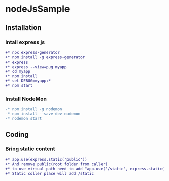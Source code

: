 
# nodeJsSample
## Installation
### Intall express js
```diff 
+* npx express-generator
+* npm install -g express-generator
+* express
+* express --view=pug myapp
+* cd myapp
+* npm install
+* set DEBUG=myapp:* 
+* npm start 
```

### Install NodeMon
```diff
-* npm install -g nodemon
-* npm install --save-dev nodemon
-* nodemon start
```
## Coding
### Bring static content
```diff
+* app.use(express.static('public'))
+* And remove public(root folder from caller)
+* to use virtual path need to add "app.use('/static', express.static('public'))".
+* Static coller place will add /static
```

